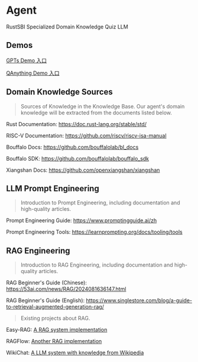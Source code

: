 # Agent
RustSBI Specialized Domain Knowledge Quiz LLM

## Demos

[GPTs Demo 入口](https://chatgpt.com/g/g-ubp707Cke-rustsbi-development-expert-test)

[QAnything Demo 入口](https://ai.youdao.com/saas/qanything/#/bots/129B009D611B4051/share)

## Domain Knowledge Sources

> Sources of Knowledge in the Knowledge Base. Our agent's domain knowledge will be extracted from the documents listed below.

Rust Documentation: https://doc.rust-lang.org/stable/std/

RISC-V Documentation: https://github.com/riscv/riscv-isa-manual

Bouffalo Docs: https://github.com/bouffalolab/bl_docs

Bouffalo SDK: https://github.com/bouffalolab/bouffalo_sdk

Xiangshan Docs: https://github.com/openxiangshan/xiangshan



## LLM Prompt Engineering

> Introduction to Prompt Engineering, including documentation and high-quality articles.

Prompt Engineering Guide: https://www.promptingguide.ai/zh

Prompt Engineering Tools: https://learnprompting.org/docs/tooling/tools



## RAG Engineering

> Introduction to RAG Engineering, including documentation and high-quality articles.

RAG Beginner's Guide (Chinese): https://53ai.com/news/RAG/2024081636147.html

RAG Beginner's Guide (English): https://www.singlestore.com/blog/a-guide-to-retrieval-augmented-generation-rag/



> Existing projects about RAG.

Easy-RAG: [A RAG system implementation](https://github.com/yuntianhe2014/Easy-RAG)

RAGFlow: [Another RAG implementation](https://github.com/infiniflow/ragflow)

WikiChat: [A LLM system with knowledge from Wikipedia](https://github.com/stanford-oval/WikiChat)

